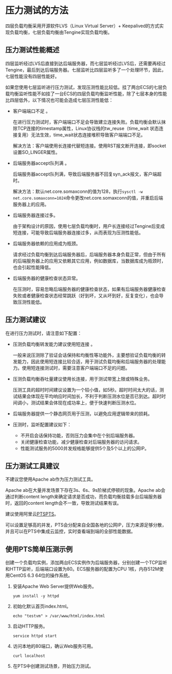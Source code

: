 # 压力测试的方法

四层负载均衡采用开源软件LVS（Linux Virtual Server）+ Keepalived的方式实现负载均衡，七层负载均衡由Tengine实现负载均衡。

## 压力测试性能概述

四层监听经过LVS后直接到达后端服务器，而七层监听经过LVS后，还需要再经过Tengine，最后到达后端服务器。七层监听比四层监听多了一个处理环节，因此，七层性能没有四层性能好。

如果您使用七层监听进行压力测试，发现压测性能比较低。挂了两台ECS的七层负载均衡监听性能不如挂了一台ECS的四层负载均衡监听性能，除了七层本身的性能比四层低外，以下情况也可能会造成七层压测性能低：

-   客户端端口不足 。

    在进行压力测试时，客户端端口不足会导致建立连接失败。负载均衡会默认抹除TCP连接的timestamp属性，Linux协议栈的tw\_reuse（time\_wait 状态连接复用）无法生效，time\_wait状态连接堆积导致客户端端口不足。

    解决方法：客户端使用长连接代替短连接。使用RST报文断开连接，即socket设置SO\_LINGER属性。

-   后端服务器accept队列满 。

    后端服务器accept队列满，导致后端服务器不回复syn\_ack报文，客户端超时。

    解决方法：默认net.core.somaxconn的值为128，执行`sysctl -w net.core.somaxconn=1024`命令更改net.core.somaxconn的值，并重启后端服务器上的应用。

-   后端服务器连接过多。

    由于架构设计的原因，使用七层负载均衡时，用户长连接经过Tengine后变成短连接，可能导致后端服务器连接过多，从而表现为压测性能低。

-   后端服务器依赖的应用成为瓶颈。

    请求经过负载均衡到达后端服务器后，后端服务器本身负载正常，但由于所有的后端服务器上的应用又依赖其它应用，例如数据库，当数据库成为瓶颈时，也会引起性能降低。

-   后端服务器的健康检查状态异常。

    在压测时，容易忽略后端服务器的健康检查状态，如果有后端服务器健康检查失败或者健康检查状态经常跳跃（好到坏，又从坏到好，反复变化），也会导致压测性能低。


## 压力测试建议

在进行压力测试时，请注意如下配置：

-   压测负载均衡转发能力建议使用短连接 。

    一般来说压测除了验证会话保持和均衡性等功能外，主要想验证负载均衡的转发能力，因此使用短连接比较合适，用于测试负载均衡和后端服务器的处理能力。使用短连接测试时，需要注意客户端端口不足的问题。

-   压测负载均衡吞吐量建议使用长连接，用于测试带宽上限或特殊业务。

    压测工具的超时时间建议设置为一个较小值，如5秒。超时时间太大的话，测试结果会体现在平均响应时间加长，不利于判断压测水位是否已到达。超时时间调小，测试结果会体现在成功率上，便于快速判断压测水位。

-   后端服务器提供一个静态网页用于压测，以避免应用逻辑带来的损耗。
-   压测时，监听配置建议如下：
    -   不开启会话保持功能，否则压力会集中在个别后端服务器。
    -   关闭健康检查功能，减少健康检查对后端服务器的访问请求。
    -   性能测试服务的5000并发规格能够提供5个及5个以上的公网IP。

## 压力测试工具建议

不建议您使用Apache ab作为压力测试工具。

Apache ab在大量并发场景下存在3s、6s、9s阶梯式停顿的现象。Apache ab会通过判断content length来确定请求是否成功，而负载均衡挂载多台后端服务器时，返回的content length会不一致，导致测试结果有误。

建议使用阿里云[PTS](https://pts.aliyun.com/)[PTS](https://www.alibabacloud.com/en?spm=5176.7946858.1280361.9.f6fc572dDmyxFF)。

可以设置足够高的并发，PTS会分配来自全国各地的公网IP，压力来源足够分散，并且可以在PTS中集成云监控，实时查看端到端的全部性能数据。

## 使用PTS简单压测示例

创建一个负载均实例，添加两台ECS实例作为后端服务器，分别创建一个TCP监听和HTTP监听，后端端口设置为80。ECS服务器的配置为CPU 1核，内存512M使用CentOS 6.3 64位的操作系统。

1.  安装Apache Web Server提供Web服务。

    ```
    yum install -y httpd
    ```

2.  初始化默认首页index.html。

    ```
    echo "testvm" > /var/www/html/index.html
    ```

3.  启动HTTP服务。

    ```
    service httpd start
    ```

4.  访问本地的80端口，确认Web服务可用。

    ```
    curl localhost
    ```

5.  在PTS中创建测试场景，开始压力测试。

